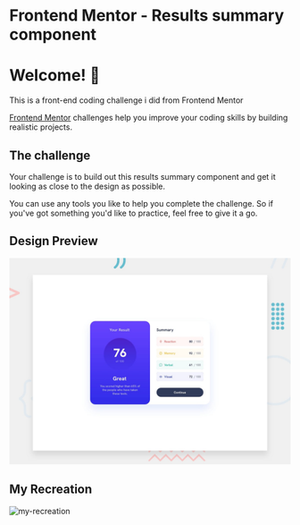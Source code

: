 # Frontend Mentor - Results summary component

# Welcome! 👋

This is a front-end coding challenge i did from Frontend Mentor

[Frontend Mentor](https://www.frontendmentor.io) challenges help you improve your coding skills by building realistic projects.

## The challenge

Your challenge is to build out this results summary component and get it looking as close to the design as possible.

You can use any tools you like to help you complete the challenge. So if you've got something you'd like to practice, feel free to give it a go.

## Design Preview

![Design preview for the Results summary component coding challenge](./design/desktop-preview.jpg)

## My Recreation
![my-recreation](https://user-images.githubusercontent.com/121347385/230092426-312625ba-9f93-4ad9-8760-f7a9c415d49e.png)

